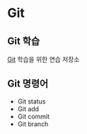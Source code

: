 # Git
## Git 학습
[Git](https://git-scm.com/, "Git Download") 학습을 위한 연습 저장소

## Git 명령어
* Git status
* Git add
* Git commit
* Git branch